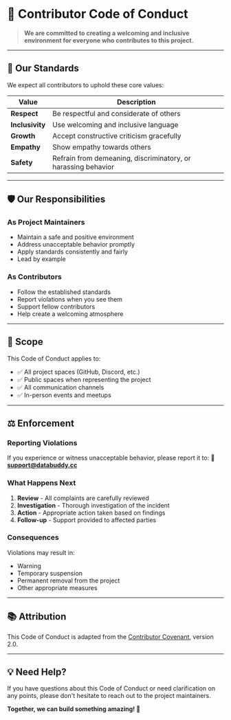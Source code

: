 # 🤝 Contributor Code of Conduct

> **We are committed to creating a welcoming and inclusive environment for everyone who contributes to this project.**

---

## 🌟 Our Standards

We expect all contributors to uphold these core values:

| Value           | Description                                                   |
| --------------- | ------------------------------------------------------------- |
| **Respect**     | Be respectful and considerate of others                       |
| **Inclusivity** | Use welcoming and inclusive language                          |
| **Growth**      | Accept constructive criticism gracefully                      |
| **Empathy**     | Show empathy towards others                                   |
| **Safety**      | Refrain from demeaning, discriminatory, or harassing behavior |

---

## 🛡️ Our Responsibilities

### As Project Maintainers

- Maintain a safe and positive environment
- Address unacceptable behavior promptly
- Apply standards consistently and fairly
- Lead by example

### As Contributors

- Follow the established standards
- Report violations when you see them
- Support fellow contributors
- Help create a welcoming atmosphere

---

## 📍 Scope

This Code of Conduct applies to:

- ✅ All project spaces (GitHub, Discord, etc.)
- ✅ Public spaces when representing the project
- ✅ All communication channels
- ✅ In-person events and meetups

---

## ⚖️ Enforcement

### Reporting Violations

If you experience or witness unacceptable behavior, please report it to:
**📧 support@databuddy.cc**

### What Happens Next

1. **Review** - All complaints are carefully reviewed
2. **Investigation** - Thorough investigation of the incident
3. **Action** - Appropriate action taken based on findings
4. **Follow-up** - Support provided to affected parties

### Consequences

Violations may result in:

- Warning
- Temporary suspension
- Permanent removal from the project
- Other appropriate measures

---

## 📚 Attribution

This Code of Conduct is adapted from the [Contributor Covenant](https://www.contributor-covenant.org/), version 2.0.

---

## 💡 Need Help?

If you have questions about this Code of Conduct or need clarification on any points, please don't hesitate to reach out to the project maintainers.

**Together, we can build something amazing! 🚀**

